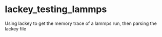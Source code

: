 # lackey_testing_lammps
Using lackey to get the memory trace of a lammps run, then parsing the lackey file
